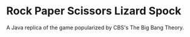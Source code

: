 # Rock Paper Scissors Lizard Spock
A Java replica of the game popularized by CBS's The Big Bang Theory.

